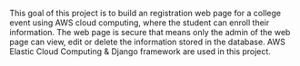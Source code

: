 This goal of this project is to build an registration web page for a college event using AWS cloud computing, where the student can enroll their information. The web page is secure that means only the admin of the web page can view, edit or delete the information stored in the database. AWS Elastic Cloud Computing & Django framework are used in this project.
